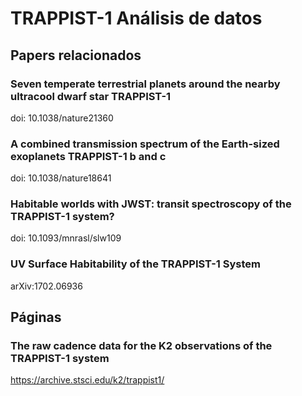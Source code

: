 # TRAPPIST-1 Análisis de datos


## Papers relacionados 

### Seven temperate terrestrial planets around the nearby ultracool dwarf star TRAPPIST-1
doi: 10.1038/nature21360

### A combined transmission spectrum of the Earth-sized exoplanets TRAPPIST-1 b and c
doi: 10.1038/nature18641

### Habitable worlds with JWST: transit spectroscopy of the TRAPPIST-1 system?
doi: 10.1093/mnrasl/slw109

### UV Surface Habitability of the TRAPPIST-1 System 
arXiv:1702.06936 

## Páginas

### The raw cadence data for the K2 observations of the TRAPPIST-1 system
https://archive.stsci.edu/k2/trappist1/
